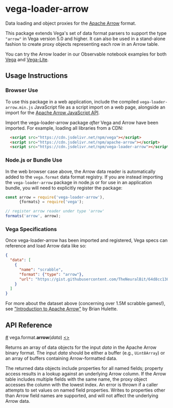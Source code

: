 # vega-loader-arrow

Data loading and object proxies for the [Apache Arrow](https://arrow.apache.org/) format.

This package extends Vega's set of data format parsers to support the type `"arrow"` in Vega version 5.0 and higher. It can also be used in a stand-alone fashion to create proxy objects representing each row in an Arrow table.

You can try the Arrow loader in our Observable notebook examples for both [Vega](https://observablehq.com/@vega/vega-and-apache-arrow) and [Vega-](https://observablehq.com/@vega/apache-arrow-in-vega-lite)[Lite](https://observablehq.com/@randomfractals/chicago-crimes-arrow-data-vega-viz).

## Usage Instructions

### Browser Use

To use this package in a web application, include the compiled `vega-loader-arrow.min.js` JavaScript file as a script import on a web page, alongside an import for the [Apache Arrow JavaScript API](https://github.com/apache/arrow/tree/master/js).

Import the vega-loader-arrow package _after_ Vega and Arrow have been imported. For example, loading all libraries from a CDN:

```html
  <script src="https://cdn.jsdelivr.net/npm/vega"></script>
  <script src="https://cdn.jsdelivr.net/npm/apache-arrow"></script>
  <script src="https://cdn.jsdelivr.net/npm/vega-loader-arrow"></script>
```

### Node.js or Bundle Use

In the web browser case above, the Arrow data reader is automatically added to the `vega.format` data format registry. If you are instead importing the `vega-loader-arrow` package in node.js or for use in an application bundle, you will need to explicitly register the package:

```js
const arrow = require('vega-loader-arrow'),
      {formats} = require('vega');

// register arrow reader under type 'arrow'
formats('arrow', arrow);
```

### Vega Specifications

Once vega-loader-arrow has been imported and registered, Vega specs can reference and load Arrow data like so:

```json
{
  "data": [
    {
      "name": "scrabble",
      "format": {"type": "arrow"},
      "url": "https://gist.githubusercontent.com/TheNeuralBit/64d8cc13050c9b5743281dcf66059de5/raw/c146baf28a8e78cfe982c6ab5015207c4cbd84e3/scrabble.arrow"
    }
  ]
}
```

For more about the dataset above (concerning over 1.5M scrabble games!), see ["Introduction to Apache Arrow"](https://beta.observablehq.com/@theneuralbit/introduction-to-apache-arrow) by Brian Hulette.

## API Reference

<a name="arrow" href="#arrow">#</a>
vega.format.<b>arrow</b>(<i>data</i>)
[<>](https://github.com/vega/vega-loader-arrow/blob/master/src/arrow.js "Source")

Returns an array of data objects for the input *data* in the Apache Arrow binary format. The input *data* should be either a buffer (e.g., `Uint8Array`) or an array of buffers containing Arrow-formatted data.

The returned data objects include properties for all named fields; property access results in a lookup against an underlying Arrow column. If the Arrow table includes multiple fields with the same name, the proxy object accesses the column with the lowest index. An error is thrown if a caller attempts to set values on named field properties. Writes to properties other than Arrow field names are supported, and will not affect the underlying Arrow data.
